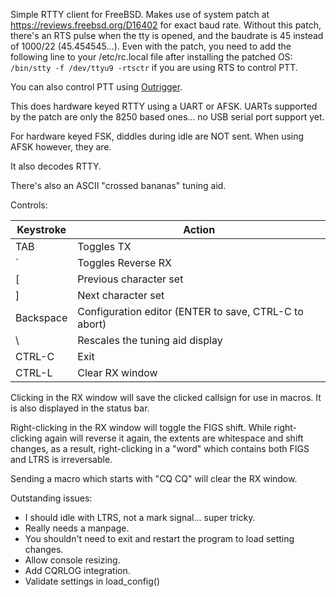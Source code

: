 Simple RTTY client for FreeBSD.  Makes use of system patch at
https://reviews.freebsd.org/D16402 for exact baud rate.  Without this patch,
there's an RTS pulse when the tty is opened, and the baudrate is 45 instead
of 1000/22 (45.454545...).  Even with the patch, you need to add the
following line to your /etc/rc.local file after installing the patched OS:
`/bin/stty -f /dev/ttyu9 -rtsctr` if you are using RTS to control PTT.

You can also control PTT using [Outrigger](https://github.com/openham/outrigger).

This does hardware keyed RTTY using a UART or AFSK.  UARTs supported by the
patch are only the 8250 based ones... no USB serial port support yet.

For hardware keyed FSK, diddles during idle are NOT sent.  When using AFSK
however, they are.

It also decodes RTTY.

There's also an ASCII "crossed bananas" tuning aid.


Controls:

| Keystroke | Action                                                |
| --------- | ----------------------------------------------------- |
| TAB       | Toggles TX                                            |
| `         | Toggles Reverse RX                                    |
| [         | Previous character set                                |
| ]         | Next character set                                    |
| Backspace | Configuration editor (ENTER to save, CTRL-C to abort) |
| \         | Rescales the tuning aid display                       |
| CTRL-C    | Exit                                                  |
| CTRL-L    | Clear RX window                                       |

Clicking in the RX window will save the clicked callsign for use in macros.
It is also displayed in the status bar.

Right-clicking in the RX window will toggle the FIGS shift.  While
right-clicking again will reverse it again, the extents are whitespace and
shift changes, as a result, right-clicking in a "word" which contains both
FIGS and LTRS is irreversable.

Sending a macro which starts with "CQ CQ" will clear the RX window.

Outstanding issues:
* I should idle with LTRS, not a mark signal... super tricky.
* Really needs a manpage.
* You shouldn't need to exit and restart the program to load setting changes.
* Allow console resizing.
* Add CQRLOG integration.
* Validate settings in load_config()

